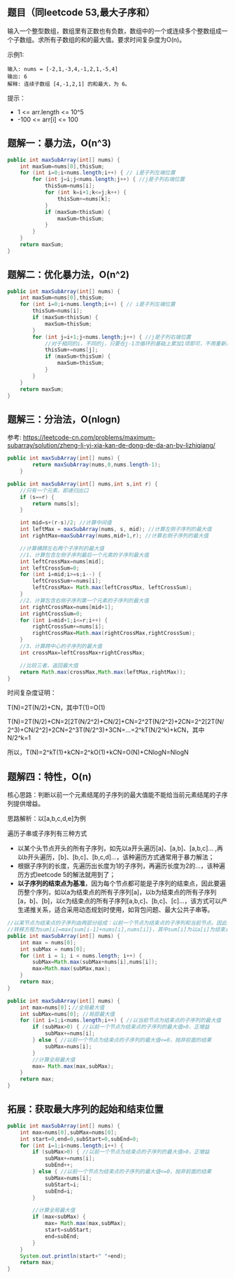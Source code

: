 ## 题目（同leetcode 53,最大子序和）

输入一个整型数组，数组里有正数也有负数，数组中的一个或连续多个整数组成一个子数组。求所有子数组的和的最大值。要求时间复杂度为O(n)。

示例1:
```
输入: nums = [-2,1,-3,4,-1,2,1,-5,4]
输出: 6
解释: 连续子数组 [4,-1,2,1] 的和最大，为 6。
```

提示：
+ 1 <= arr.length <= 10^5
+ -100 <= arr[i] <= 100

## 题解一：暴力法，O(n^3)

```java
public int maxSubArray(int[] nums) {
    int maxSum=nums[0],thisSum;
    for (int i=0;i<nums.length;i++) { // i是子列左端位置
        for (int j=i;j<nums.length;j++) { //j是子列右端位置
            thisSum=nums[i];
            for (int k=i+1;k<=j;k++) {
                thisSum+=nums[k];
            }
            if (maxSum<thisSum) {
                maxSum=thisSum;
            }
        }
    }
    return maxSum;
}
```

## 题解二：优化暴力法，O(n^2)

```java
public int maxSubArray(int[] nums) {
    int maxSum=nums[0],thisSum;
    for (int i=0;i<nums.length;i++) { // i是子列左端位置
        thisSum=nums[i];
        if (maxSum<thisSum) {
            maxSum=thisSum;
        }
        for (int j=i+1;j<nums.length;j++) { //j是子列右端位置
            //对于相同的i，不同的j，只要在j-1次循环的基础上累加1项即可，不用重新从i累加到j
            thisSum+=nums[j];
            if (maxSum<thisSum) {
                maxSum=thisSum;
            }
        }
    }
    return maxSum;
}
```

## 题解三：分治法，O(nlogn)

参考: https://leetcode-cn.com/problems/maximum-subarray/solution/zheng-li-yi-xia-kan-de-dong-de-da-an-by-lizhiqiang/

```java
public int maxSubArray(int[] nums) {
        return maxSubArray(nums,0,nums.length-1);
    }

public int maxSubArray(int[] nums,int s,int r) {
    //只有一个元素，即递归出口
    if (s==r) {
        return nums[s];
    }

    int mid=s+(r-s)/2; //计算中间值
    int leftMax = maxSubArray(nums, s, mid); //计算左侧子序列的最大值
    int rightMax=maxSubArray(nums,mid+1,r); //计算右侧子序列的最大值

    //计算横跨左右两个子序列的最大值
    //1、计算包含左侧子序列最后一个元素的子序列最大值
    int leftCrossMax=nums[mid];
    int leftCrossSum=0;
    for (int i=mid;i>=s;i--) {
        leftCrossSum+=nums[i];
        leftCrossMax= Math.max(leftCrossMax, leftCrossSum);
    }
    //2、计算包含右侧子序列第一个元素的子序列的最大值
    int rightCrossMax=nums[mid+1];
    int rightCrossSum=0;
    for (int i=mid+1;i<=r;i++) {
        rightCrossSum+=nums[i];
        rightCrossMax=Math.max(rightCrossMax,rightCrossSum);
    }
    //3、计算跨中心的子序列的最大值
    int crossMax=leftCrossMax+rightCrossMax;

    //比较三者，返回最大值
    return Math.max(crossMax,Math.max(leftMax,rightMax));
}
```

时间复杂度证明：

T(N)=2T(N/2)+CN，其中T(1)=O(1)

T(N)=2T(N/2)+CN=2[2T(N/2^2)+CN/2]+CN=2^2T(N/2^2)+2CN=2^2[2T(N/2^3)+CN/2^2]+2CN=2^3T(N/2^3)+3CN=...=2^kT(N/2^k)+kCN，其中N/2^k=1

所以，T(N)=2^kT(1)+kCN=2^kO(1)+kCN=O(N)+CNlogN=NlogN

## 题解四：特性，O(n)

核心思路：判断以前一个元素结尾的子序列的最大值能不能给当前元素结尾的子序列提供增益。

思路解析：以[a,b,c,d,e]为例

遍历子串或子序列有三种方式
+ 以某个头节点开头的所有子序列，如先以a开头遍历[a]、[a,b]、[a,b,c]... ,再以b开头遍历，[b]、[b,c]、[b,c,d]...，该种遍历方式通常用于暴力解法；
+ 根据子序列的长度，先遍历出长度为1的子序列，再遍历长度为2的...，该种遍历方式leetcode 5的解法就用到了；
+ **以子序列的结束点为基准**，因为每个节点都可能是子序列的结束点，因此要遍历整个序列，如以a为结束点的所有子序列[a]，以b为结束点的所有子序列[a，b]、[b]，以c为结束点的所有子序列[a,b,c]、[b,c]、[c]...，该方式可以产生递推关系，适合采用动态规划时使用，如背包问题、最大公共子串等。

```java
//以某节点为结束点的子序列由两部分组成：以前一个节点为结束点的子序列和当前节点。因此，以某个节点为结束点的子序列最大和都可以基于以前一个节点为结束点的子序列最大和计算出来，
//转移方程为sum[i]=max{sum[i-1]+nums[i],nums[i]}，其中sum[i]为以a[i]为结束点的子序列最大和
public int maxSubArray(int[] nums) {
    int max = nums[0];
    int subMax = nums[0];
    for (int i = 1; i < nums.length; i++) {
        subMax=Math.max(subMax+nums[i],nums[i]);
        max=Math.max(subMax,max);
    }
    return max;
}
```

```java
public int maxSubArray(int[] nums) {
    int max=nums[0]；//全局最大值
    int subMax=nums[0]; //局部最大值
    for (int i=1;i<nums.length;i++) { //以当前节点为结束点的子序列的最大值
        if (subMax>0) { //以前一个节点为结束点的子序列的最大值>0，正增益
            subMax+=nums[i];
        } else { //以前一个节点为结束点的子序列的最大值<=0，抛弃前面的结果
            subMax=nums[i];
        }
        //计算全局最大值
        max= Math.max(max,subMax);
    }
    return max;
}
```

## 拓展：获取最大序列的起始和结束位置

```java
public int maxSubArray(int[] nums) {
    int max=nums[0],subMax=nums[0];
    int start=0,end=0,subStart=0,subEnd=0;
    for (int i=1;i<nums.length;i++) {
        if (subMax>0) { //以前一个节点为结束点的子序列的最大值>0，正增益
            subMax+=nums[i];
            subEnd++;
        } else { //以前一个节点为结束点的子序列的最大值<=0，抛弃前面的结果
            subMax=nums[i];
            subStart=i;
            subEnd=i;
        }

        //计算全局最大值
        if (max<subMax) {
            max= Math.max(max,subMax);
            start=subStart;
            end=subEnd;
        }
    }
    System.out.println(start+" "+end);
    return max;
}
```


